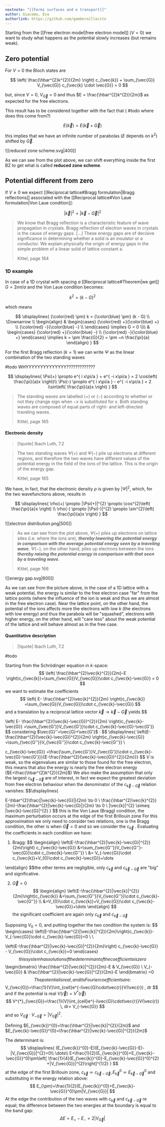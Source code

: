```yaml
---
nextnote: "[[Fermi surfaces and e transport]]"
author: Giacomo, Eva
authorlink: https://github.com/gamberoillecito
---
```


Starting from the [[Free electron model|free electron model]] ($V = 0$) we want to study what happens as the potential slowly increases (but remains weak).

## Zero potential

For $V = 0$ the Bloch states are 

$$
\left( \frac{\hbar^{2}k^{2}}{2m} \right) c_{\vec{k}} + \sum_{\vec{G}} V_{\vec{G}} c_{\vec{k} \cdot \vec{G}} = 0
$$

but, since $V = 0$, $V_{\vec{G}} = 0$ and thus $E = \frac{\hbar^{2}k^{2}}{2m}$ as expected for the free electrons.

This result has to be considered together with the fact that  ( #todo where does this come from?) 

$$
E(\vec{k}) = E (\vec{k} + \vec{G})
$$

this implies that we have an infinite number of parabolas ($E$ depends on $k^{2}$) shifted by $\vec{G}$.

![[reduced zone scheme.svg|400]]

As we can see from the plot above, we can shift everything inside the first BZ to get what is called **reduced zone scheme**.

## Potential different from zero

If $V \neq 0$ we expect [[Reciprocal lattice#Bragg formulation|Bragg reflections]] associated with the [[Reciprocal lattice#Von Laue formulation|Von Laue condition]]: 

$$
|\vec{k}|^{2} = |\vec{k} - \vec{G}|^{2}
$$

> We know that Bragg reflection is a characteristic feature of wave propagation in crystals. Bragg reflection of electron waves in crystals is the cause of energy gaps. [...] These energy gaps are of decisive significance in determining whether a solid is an insulator or a conductor. We explain physically the origin of energy gaps in the simple problem of a linear solid of lattice constant a.
> 
> Kittel, page 164

### 1D example

In case of a 1D crystal with spacing $a$ [[Reciprocal lattice#Theorem|we get]] $G = 2n \pi/a$ and the Von Laue condition becomes: 

$$
k^{2} = (k - G)^{2}
$$

which means 

$$
\displaylines{
{\color{red} \pm}  k = {\color{blue} \pm}  (k - G) \\
\Downarrow \\
\begin{align}
 & \begin{cases}
{\color{red} +}{\color{blue} +}  \\
{\color{red} -}{\color{blue} -}  \\
\end{cases} \implies G = 0
\\\\
 & \begin{cases}
{\color{red} +}{\color{blue} -}  \\
{\color{red} -}{\color{blue} +}  
\end{cases} \implies k = \pm \frac{G}{2} = \pm ~n \frac{\pi}{a}
\end{align}
}
$$

For the first Bragg reflection ($k = 1$) we can write $\Psi$ as the linear combination of the two standing waves

#todo WHYYYYYYYYYYYYYY?????????????
 
$$
\displaylines{
\Psi(+) \propto e^{ i x\pi/a } + e^{ -i x\pi/a } = 2 \cos\left( \frac{\pi}{a}x \right)\\
\Psi(-) \propto e^{ i x\pi/a } - e^{ -i x\pi/a } = 2 i\sin\left( \frac{\pi}{a}x \right)
}
$$
> The standing waves are labelled $(+)$ or  $(-)$ according to whether or not they change sign when $-x$ is substituted for $x$. Both standing waves are composed of equal parts of right- and left-directed traveling waves. 
> 
> Kittel, page 165

#### Electronic density

>[!quote] Ibach Luth, 7.2

>The two standing waves $\Psi(+)$ and $\Psi(-)$ pile up electrons at different regions, and therefore the two waves have different values of the potential energy in the field of the ions of the lattice. This is the origin of the energy gap. 
>
>Kittel, page 165

We have, in fact, that the electronic density $\rho$ is given by $|\Psi|^{2}$, which, for the two wavefunctions above, results in 

$$
\displaylines{
\rho(+) \propto |\Psi(+)|^{2} \propto \cos^{2}\left( \frac{\pi}{a}x \right) \\
\rho(-) \propto |\Psi(-)|^{2} \propto \sin^{2}\left( \frac{\pi}{a}x \right)
}
$$

![[electron distribution.png|500]]

>  As we can see from the plot above, $\Psi(+)$ piles up electrons on lattice sites (i.e. where the ions are), ***thereby lowering the potential energy in comparison with the average potential energy seen by a traveling wave***. $\Psi(-)$, on the other hand, piles up electrons between the ions ***thereby raising the potential energy in comparison with that seen by a traveling wave***.
>  
>  Kittel, page 166

![[energy gap.svg|600]]

As we can see from the picture above, in the case of a 1D lattice with a weak potential, the energy is similar to the free electron case "far" from the lattice points (where the influence of the ion is weak and thus we are almost in the free electron case). Near the lattice point, on the other hand, the potential of the ions affects more the electrons with low $k$ (the electrons with low energy) and thus the parabola will be "squashed", electrons with higher energy, on the other hand, will "care less" about the weak potential of the lattice and will behave almost as in the free case.

#### Quantitative description

>[!quote] Ibach Luth, 7.2

#todo 

Starting from the Schrödinger equation in *k*-space:
$$ 
\left( \frac{\hbar^{2}\vec{k}^{2}}{2m}-E \right)c_{\vec{k}}+\sum_{\vec{G}}V_{\vec{G}}\cdot c_{\vec{k}-\vec{G}} = 0
$$
we want to estimate the coefficients
$$
\left( E- \frac{\hbar^{2}\vec{k}^{2}}{2m} \right)c_{\vec{k}} =\sum_{\vec{G}}V_{\vec{G}}\cdot c_{\vec{k}-\vec{G}}
$$
and a translation by a reciprocal lattice vector $\vec{k} \to \vec{k}-\vec{G}$ yields
$$ 
 
\left( E- \frac{\hbar^{2}(\vec{k}-\vec{G})^{2}}{2m} \right)c_{\vec{k}-\vec{G}} =\sum_{\vec{G'}}V_{\vec{G'}}\cdot c_{\vec{k}-\vec{G}-\vec{G'}}
$$
considering $\vec{G}''=\vec{G}+\vec{G'}$ :
$$
\displaylines{
\left(E-\frac{\hbar^{2}(\vec{k}-\vec{G})^{2}}{2m} \right)c_{\vec{k}-\vec{G}} =\sum_{\vec{G''}}V_{\vec{G''}}\cdot c_{\vec{k}-\vec{G''}} \\
 
 
c_{\vec{k}-\vec{G}} =\frac{\sum_{\vec{G'}}V_{\vec{G'}}\cdot c_{\vec{k}-\vec{G}-\vec{G'}}}{E-\frac{\hbar^{2}(\vec{k}-\vec{G})^{2}}{2m}}}
$$
$V$ is weak, so the eigenvalues are similar to those found for the free electron, this means that also the energy is nearly the free electron energy ($E=\frac{\hbar^{2}k^{2}}{2m}$)
We also make the assumption that only the largest $c_{\vec{k}-\vec{G}}$ are of interest, in fact we expect the greatest deviation from free electron behaviour when the denominator of the $c_{\vec{k}-\vec{G}}$ relation vanishes:
$$\displaylines{
 
E-\hbar^{2}\frac{|\vec{k}-\vec{G}|}{2m} \to 0 \\
\frac{\hbar^{2}\vec{k}^{2}}{2m}-\frac{\hbar^{2}|\vec{k}-\vec{G}|}{2m} \to 0 \\
|\vec{k}|^{2} \simeq |\vec{k}-\vec{G}|^{2}
}
$$ this is the Von Laue (Bragg) condition, the maximum perturbation occurs at the edge of the first Brillouin zone
For this approximation we only need to consider two relations, one is the Bragg condition, the other is when $\vec{G}=0$ and so we consider the $c_{\vec{k}}$ .
Evaluating the coefficients in each condition we have:
1) Bragg:
$$
\begin{align}
\left(E-\frac{\hbar^{2}|\vec{k}-\vec{G}|^{2}}{2m}\right) c_{\vec{k}-\vec{G}} &=\sum_{\vec{G''}}V_{\vec{G''}-\vec{G}}\cdot c_{\vec{k}-\vec{G''}}  \\
&= V_{-\vec{G}}\cdot c_{\vec{k}}+V_{0}\cdot c_{\vec{k}-\vec{G}}+\dots

\end{align}
$$the other terms are negligible, only $c_{\vec{k}}$ and $c_{\vec{k}-\vec{G}}$ are "big" and significative.

2) $\vec{G}=0$
$$
\begin{align}
\left(E-\frac{\hbar^{2}|\vec{k}|^{2}}{2m}\right)c_{\vec{k}} &=\sum_{\vec{G''}}V_{\vec{G''}}\cdot c_{\vec{k}-\vec{G''}} \\
&=V_{0}\cdot c_{\vec{k}}+V_{\vec{G}}\cdot c_{\vec{k}-\vec{G}}+\dots 
\end{align}
$$ the significant coefficient are again only $c_{\vec{k}}$ and $c_{\vec{k}-\vec{G}}$

Supposing $V_{0}=0$, and putting together the two condition the system is:
$$ 
\begin{cases}
\left(E-\frac{\hbar^{2}|\vec{k}|^{2}}{2m}\right)c_{\vec{k}}-V_{-\vec{G}}\cdot c_{\vec{k}-\vec{G}}=0 \\ \\

\left(E-\frac{\hbar^{2}|\vec{k}-\vec{G}|^{2}}{2m}\right) c_{\vec{k}-\vec{G}} - V_{\vec{G}}\cdot c_{\vec{k}}=0
\end{cases}
$$
this system has solutions if the determinant of the coefficients is zero
$$
\begin{bmatrix}
\frac{\hbar^{2}|\vec{k}|^{2}}{2m}-E & V_{\vec{G}} \\
V_{-\vec{G}} & \frac{\hbar^{2}|\vec{k}-\vec{G}|^{2}}{2m}-E
\end{bmatrix}
=0
$$ The potential is real, and its Fourier coefficients are:
$$
V_{\vec{G}}=\frac{1}{V}\int_{cell}e^{-i\vec{G}\cdot\vec{r}}V(\vec{r})  \, dr
$$
and if the potential is real $V(\vec{r})=V^{*}(\vec{r})$
$$ 
V^{*}_{\vec{G}}=\frac{1}{V}\int_{cell}e^{-i\vec{G}\cdot\vec{r}}V(\vec{r})  \, dr= V_{-\vec{G}}
$$
and so $V_{\vec{G}}\cdot V_{-\vec{G}}=|V_{\vec{G}}|^{2}$.

Defining $E_{\vec{k}}^{0}=\frac{\hbar^{2}|\vec{k}|^{2}}{2m}$ and $E_{\vec{k}-\vec{G}}^{0}=\frac{\hbar^{2}|\vec{k}-\vec{G}|^{2}}{2m}$

The determinant is:
$$ 
\displaylines{
(E_{\vec{k}}^{0}-E)(E_{\vec{k}-\vec{G}}-E)-|V_{\vec{G}}|^{2}=0\\
\dots\\
E=\frac{1}{2}(E_{\vec{k}}^{0}+E_{\vec{k}-\vec{G}}^0)\pm\left[ \frac{1}{4}(E_{\vec{k}}^{0}-E_{\vec{k}-\vec{G}}^0)^{2} +|V_{\vec{G}}|^{2}\right]^{1/2}
}
$$
at the edge of the first Brillouin zone, $c_{\vec{k}}\simeq c_{\vec{k}-\vec{G}}, E_{\vec{k}}^0\simeq E_{\vec{k}-\vec{G}}^{0}$
and substituting in the energy relation above:
$$ 
E_{\pm}=\frac{1}{2}(E_{\vec{k}}^{0}+E_{\vec{k}-\vec{G}}^0)\pm|V_{\vec{G}}|
$$At the edge the contribution of the two waves with $c_{\vec{k}}$ and $c_{\vec{k}-\vec{G}}$ re equal; the difference between the two energies at the boundary is equal to the band gap:
$$ 
\Delta E=E_{+}-E_{-}=2|V_{\vec{G}}|
$$ 
